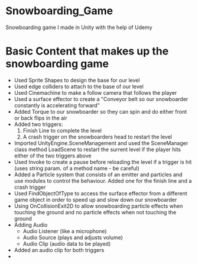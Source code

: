 # Snowboarding_Game
Snowboarding game I made in Unity with the help of Udemy

# Basic Content that makes up the snowboarding game

- Used Sprite Shapes to design the base for our level
- Used edge colliders to attach to the base of our level
- Used Cinemachine to make a follow camera that follows the player
- Used a surface effector to create a "Conveyor belt so our snowboarder constantly is accelerating forward"
- Added Torque to our snowboarder so they can spin and do either front or back flips in the air
- Added two triggers:
  1. Finish Line to complete the level
  2. A crash trigger on the snowboarders head to  restart the level
- Imported UnityEngine.SceneManagement and used the SceneManager class method LoadScene to restart the surrent level if the player hits either of the two triggers above
- Used Invoke to create a pause before reloading the level if a trigger is hit (uses string param. of a method name - be careful)
- Added a Particle system that consists of an emitter and particles and use modules to control the behaviour. Added one for the finish line and a crash trigger
- Used FindObjectOfType to access the surface effector from a different game object in order to speed up and slow down our snowboarder
- Using OnCollisionExit2D to allow snowboarding particle effects when touching the ground and no particle effects when not touching the ground
- Adding Audio
  - Audio Listener (like a microphone)
  - Audio Source (plays and adjusts volume)
  - Audio Clip (audio data to be played)
 - Added an audio clip for both triggers
 - 
